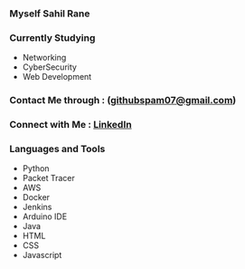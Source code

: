 ### Myself Sahil Rane

### Currently Studying
- Networking
- CyberSecurity
- Web Development

### Contact Me through : (githubspam07@gmail.com)

### Connect with Me : [LinkedIn](https://www.linkedin.com/in/sahil-rane-75a826286/)

### Languages and Tools
- Python
- Packet Tracer
- AWS
- Docker
- Jenkins
- Arduino IDE
- Java
- HTML
- CSS
- Javascript
